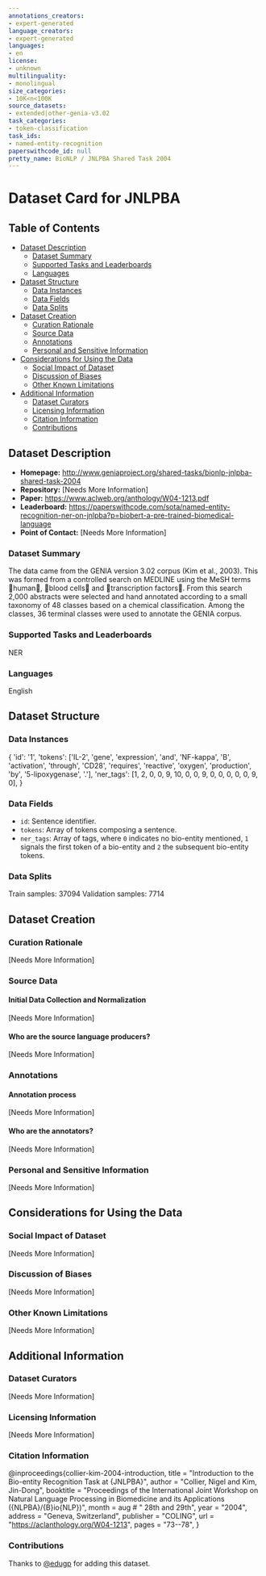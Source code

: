 ```yaml
---
annotations_creators:
- expert-generated
language_creators:
- expert-generated
languages:
- en
license:
- unknown
multilinguality:
- monolingual
size_categories:
- 10K<n<100K
source_datasets:
- extended|other-genia-v3.02
task_categories:
- token-classification
task_ids:
- named-entity-recognition
paperswithcode_id: null
pretty_name: BioNLP / JNLPBA Shared Task 2004
---
```


# Dataset Card for JNLPBA

## Table of Contents
- [Dataset Description](#dataset-description)
  - [Dataset Summary](#dataset-summary)
  - [Supported Tasks and Leaderboards](#supported-tasks-and-leaderboards)
  - [Languages](#languages)
- [Dataset Structure](#dataset-structure)
  - [Data Instances](#data-instances)
  - [Data Fields](#data-fields)
  - [Data Splits](#data-splits)
- [Dataset Creation](#dataset-creation)
  - [Curation Rationale](#curation-rationale)
  - [Source Data](#source-data)
  - [Annotations](#annotations)
  - [Personal and Sensitive Information](#personal-and-sensitive-information)
- [Considerations for Using the Data](#considerations-for-using-the-data)
  - [Social Impact of Dataset](#social-impact-of-dataset)
  - [Discussion of Biases](#discussion-of-biases)
  - [Other Known Limitations](#other-known-limitations)
- [Additional Information](#additional-information)
  - [Dataset Curators](#dataset-curators)
  - [Licensing Information](#licensing-information)
  - [Citation Information](#citation-information)
  - [Contributions](#contributions)

## Dataset Description

- **Homepage:** http://www.geniaproject.org/shared-tasks/bionlp-jnlpba-shared-task-2004
- **Repository:** [Needs More Information]
- **Paper:** https://www.aclweb.org/anthology/W04-1213.pdf
- **Leaderboard:** https://paperswithcode.com/sota/named-entity-recognition-ner-on-jnlpba?p=biobert-a-pre-trained-biomedical-language
- **Point of Contact:** [Needs More Information]

### Dataset Summary

The data came from the GENIA version 3.02 corpus (Kim et al., 2003). This was formed from a controlled search on MEDLINE using the MeSH terms human, blood cells and transcription factors. From this search 2,000 abstracts were selected and hand annotated according to a small taxonomy of 48 classes based on a chemical classification. Among the classes, 36 terminal classes were used to annotate the GENIA corpus.

### Supported Tasks and Leaderboards

NER

### Languages

English

## Dataset Structure

### Data Instances

{
  'id': '1',
  'tokens': ['IL-2', 'gene', 'expression', 'and', 'NF-kappa', 'B', 'activation', 'through', 'CD28', 'requires', 'reactive', 'oxygen', 'production', 'by', '5-lipoxygenase', '.'],
  'ner_tags': [1, 2, 0, 0, 9, 10, 0, 0, 9, 0, 0, 0, 0, 0, 9, 0],
}

### Data Fields

- `id`: Sentence identifier.
- `tokens`: Array of tokens composing a sentence.
- `ner_tags`: Array of tags, where `0` indicates no bio-entity mentioned, `1` signals the first token of a bio-entity and `2` the subsequent bio-entity tokens.

### Data Splits

Train samples: 37094
Validation samples: 7714

## Dataset Creation

### Curation Rationale

[Needs More Information]

### Source Data

#### Initial Data Collection and Normalization

[Needs More Information]

#### Who are the source language producers?

[Needs More Information]

### Annotations

#### Annotation process

[Needs More Information]

#### Who are the annotators?

[Needs More Information]

### Personal and Sensitive Information

[Needs More Information]

## Considerations for Using the Data

### Social Impact of Dataset

[Needs More Information]

### Discussion of Biases

[Needs More Information]

### Other Known Limitations

[Needs More Information]

## Additional Information

### Dataset Curators

[Needs More Information]

### Licensing Information

[Needs More Information]

### Citation Information
@inproceedings{collier-kim-2004-introduction,
    title = "Introduction to the Bio-entity Recognition Task at {JNLPBA}",
    author = "Collier, Nigel  and
      Kim, Jin-Dong",
    booktitle = "Proceedings of the International Joint Workshop on Natural Language Processing in Biomedicine and its Applications ({NLPBA}/{B}io{NLP})",
    month = aug # " 28th and 29th",
    year = "2004",
    address = "Geneva, Switzerland",
    publisher = "COLING",
    url = "https://aclanthology.org/W04-1213",
    pages = "73--78",
}
### Contributions

Thanks to [@edugp](https://github.com/edugp) for adding this dataset.